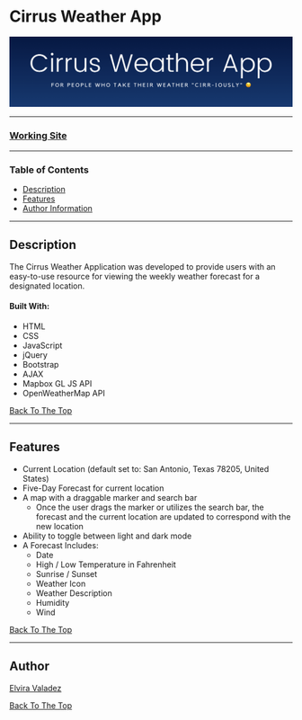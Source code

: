 # Cirrus Weather App

<p align="center">
    <img src="img/cirrus-weather-app.png" alt="Cirrus Weather App">
</p>

---

<h3>
  <a href="https://cirrusweatherapp.netlify.app/" target="_blank">Working Site</a> 
</h3>

---

### Table of Contents
- [Description](#description)
- [Features](#features)
- [Author Information](#author)

---

## Description
The Cirrus Weather Application was developed to provide users with an easy-to-use resource for viewing the weekly weather forecast for a designated location.

#### Built With:
* HTML
* CSS
* JavaScript
* jQuery
* Bootstrap
* AJAX
* Mapbox GL JS API
* OpenWeatherMap API

[Back To The Top](#cirrus-weather-app)

---

## Features
* Current Location (default set to: San Antonio, Texas 78205, United States)
* Five-Day Forecast for current location
* A map with a draggable marker and search bar
  * Once the user drags the marker or utilizes the search bar, the forecast and the current location are updated to correspond with the new location
* Ability to toggle between light and dark mode
* A Forecast Includes:
  - Date
  - High / Low Temperature in Fahrenheit 
  - Sunrise / Sunset
  - Weather Icon
  - Weather Description
  - Humidity
  - Wind

[Back To The Top](#cirrus-weather-app)

---

## Author
[Elvira Valadez](https://github.com/elviravaladez)

[Back To The Top](#cirrus-weather-app)
